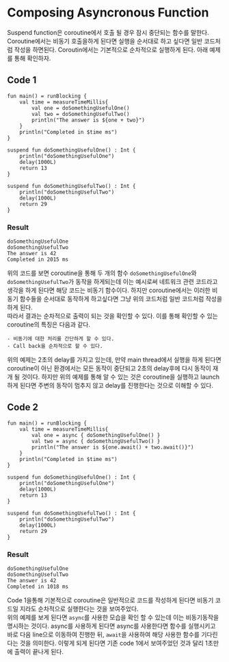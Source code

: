 # Composing Asyncronous Function

Suspend function은 coroutine에서 호출 될 경우 잠시 중단되는 함수를 말한다. Coroutine에서는 비동기 호출을하게 된다면 실행을 순서대로 하고 싶다면 일반 코드처럼 작성을 하면된다. Coroutin에서는 기본적으로 순차적으로 실행하게 된다. 아래 예제를 통해 확인하자.  

## Code 1

```
fun main() = runBlocking {
	val time = measureTimeMillis{
		val one = doSomethingUsefulOne()
		val two = doSomethingUsefulTwo()
		println("The answer is ${one + two}")
	}
	println("Completed in $time ms")
}

suspend fun doSomethingUsefulOne() : Int {
	println("doSomethingUsefulOne")
	delay(1000L)
	return 13
}

suspend fun doSomethingUsefulTwo() : Int {
	println("doSomethingUsefulTwo")
	delay(1000L)
	return 29
}
```

### Result
```
doSomethingUsefulOne
doSomethingUsefulTwo
The answer is 42
Completed in 2015 ms
```

위의 코드를 보면 coroutine을 통해 두 개의 함수 `doSomethingUsefulOne`와 `doSomethingUsefulTwo`가 동작을 하게되는데 이는 예시로써 네트워크 관련 코드라고 생각을 하게 된다면 해당 코드는 비동기 함수이다. 하지만 coroutine에서는 이러한 비동기 함수들을 순서대로 동작하게 하고싶다면 그냥 위의 코드처럼 일반 코드처럼 작성을 하게 된다.  
따라서 결과는 순차적으로 출력이 되는 것을 확인할 수 있다. 이를 통해 확인할 수 있는 coroutine의 특징은 다음과 같다.  

	- 비동기에 대한 처리를 간단하게 할 수 있다.  
	- Call back을 순차적으로 할 수 있다.  

위의 예제는 2초의 delay를 가지고 있는데, 만약 main thread에서 실행을 하게 된다면 coroutine이 아닌 환경에서는 모든 동작이 중단되고 2초의 delay후에 다시 동작이 재개 될 것이다. 하지만 위의 예제를 통해 알 수 있는 것은 coroutine을 실행하고 launch하게 된다면 주변의 동작이 멈추지 않고 delay를 진행한다는 것으로 이해할 수 있다.   
  
## Code 2

```
fun main() = runBlocking {
	val time = measureTimeMillis{
		val one = async { doSomethingUsefulOne() }
		val two = async { doSomethingUsefulTwo() }
		println("The answer is ${one.await() + two.await()}")
	}
	println("Completed in $time ms")
}

suspend fun doSomethingUsefulOne() : Int {
	println("doSomethingUsefulOne")
	delay(1000L)
	return 13
}

suspend fun doSomethingUsefulTwo() : Int {
	println("doSomethingUsefulTwo")
	delay(1000L)
	return 29
}
```

### Result
```
doSomethingUsefulOne
doSomethingUsefulTwo
The answer is 42
Completed in 1018 ms
```
  
Code 1을통해 기본적으로 coroutine은 일반적으로 코드를 작성하게 된다면 비동기 코드일 지라도 순차적으로 실행한다는 것을 보여주었다.  
위의 예제를 보게 된다면 `async`를 사용한 모습을 확인 할 수 있는데 이는 비동기동작을 명시하는 것이다. async를 사용하게 된다면 async를 사용한다면 함수를 실행시키고 바로 다음 line으로 이동하여 진행한 뒤, `await`을 사용하여 해당 사용한 함수를 기다린다는 것을 의미한다. 이렇게 되게 된다면 기존 code 1에서 보여주었던 것과 달리 1초만에 출력이 끝나게 된다.  

